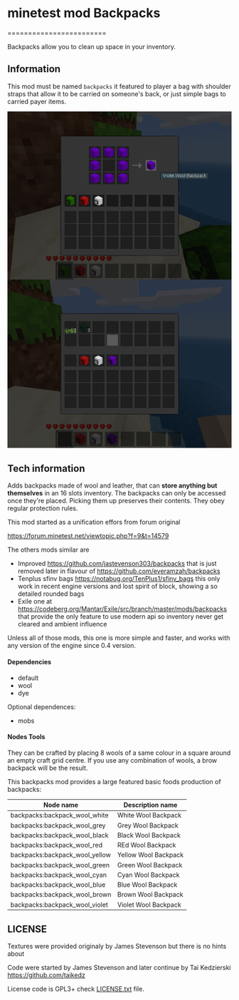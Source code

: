# minetest mod Backpacks
========================

Backpacks allow you to clean up space in your inventory.

Information
-----------

This mod must be named `backpacks` it featured to player a 
bag with shoulder straps that allow it to be carried on someone's back, 
or just simple bags to carried payer items.

![screenshot.png](screenshot.png)

Tech information
----------------

Adds backpacks made of wool and leather, that can **store anything but themselves** 
in an 16 slots inventory. The backpacks can only be accessed once they're placed. 
Picking them up preserves their contents. They obey regular protection rules.

This mod started as a unification effors from forum original

https://forum.minetest.net/viewtopic.php?f=9&t=14579

The others mods similar are 

* Improved https://github.com/jastevenson303/backpacks that is just 
removed later in flavour of https://github.com/everamzah/backpacks
* Tenplus sfinv bags https://notabug.org/TenPlus1/sfinv_bags this only work in 
recent engine versions and lost spirit of block, showing a so detailed rounded bags
* Exile one at https://codeberg.org/Mantar/Exile/src/branch/master/mods/backpacks that 
provide the only feature to use modern api so inventory never get cleared and ambient influence

Unless all of those mods, this one is more simple and faster, and works with any version 
of the engine since 0.4 version.

#### Dependencies

* default
* wool
* dye

Optional dependences:

* mobs

#### Nodes Tools

They can be crafted by placing 8 wools of a same colour in a square around an empty craft grid centre.
If you use any combination of wools, a brow backpack will be the result.

This backpacks mod provides a large featured basic foods production of backpacks:

| Node name                      | Description name      |
| ------------------------------ | --------------------- |
| backpacks:backpack_wool_white  | White  Wool Backpack |
| backpacks:backpack_wool_grey   | Grey Wool Backpack |
| backpacks:backpack_wool_black  | Black Wool Backpack |
| backpacks:backpack_wool_red    | REd Wool Backpack |
| backpacks:backpack_wool_yellow | Yellow Wool Backpack |
| backpacks:backpack_wool_green  | Green Wool Backpack |
| backpacks:backpack_wool_cyan   | Cyan Wool Backpack |
| backpacks:backpack_wool_blue   | Blue Wool Backpack |
| backpacks:backpack_wool_brown  | Brown Wool Backpack |
| backpacks:backpack_wool_violet | Violet Wool Backpack |

## LICENSE

Textures were provided originaly by James Stevenson but there is no hints about

Code were started by James Stevenson and later continue by Tai Kedzierski https://github.com/taikedz

License code is GPL3+ check [LICENSE.txt](LICENSE.txt) file.
